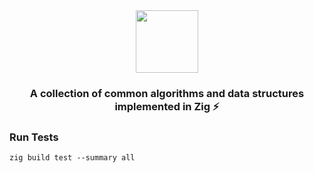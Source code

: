 <div align="center">
<!-- title -->
<a href="https://ziglang.org/"><img src="https://ziglang.org/img/zig-logo-dynamic.svg" width="100" height="100"></a>
<!-- short description: -->
<h3>A collection of common algorithms and data structures implemented in Zig ⚡</h3>
</div>

### Run Tests

```shell
zig build test --summary all
```
